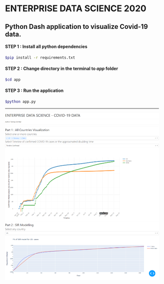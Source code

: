 # ENTERPRISE DATA SCIENCE 2020

## Python Dash application to visualize Covid-19 data.


#### STEP 1 : Install all python dependencies
```sh
$pip install -r requirements.txt
```


#### STEP 2 : Change directory in the terminal to ***app*** folder
```sh
$cd app
```


#### STEP 3 : Run the application
```sh
$python app.py
```



-------------------------------------------------------------------------------


![Image](application.png)
